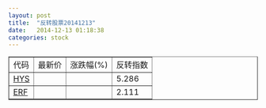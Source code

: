 ```yaml
---
layout: post
title:  "反转股票20141213"
date:   2014-12-13 01:18:38
categories: stock
---
```


<script type="text/javascript">
var stockList = []
stockList.push('gb_hys');
stockList.push('gb_erf');
</script>

<table border="1">
 <tr>
 <td>代码</td>
  <td>最新价</td>
  <td>涨跌幅(%)</td>
 <td>反转指数</td>
</tr>
  <tr id="hys"><td><a href="http://stock.finance.sina.com.cn/usstock/quotes/HYS.html" target="_blank">HYS</a></td><td></td><td></td><td>5.286</td></tr>
  <tr id="erf"><td><a href="http://stock.finance.sina.com.cn/usstock/quotes/ERF.html" target="_blank">ERF</a></td><td></td><td></td><td>2.111</td></tr>
</table>
